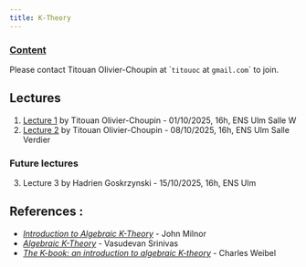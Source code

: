 ```yaml
---
title: K-Theory
---
```


### [Content](https://master-math-fonda.imj-prg.fr/gt/K.pdf)

Please contact Titouan Olivier-Choupin at \``titouoc` at `gmail.com`\` to join.

## Lectures

1. [Lecture 1](lectures/K1.pdf) by Titouan Olivier-Choupin - 01/10/2025, 16h, ENS Ulm Salle W
2. [Lecture 2](lectures/K1.pdf) by Titouan Olivier-Choupin - 08/10/2025, 16h, ENS Ulm Salle Verdier

### Future lectures

3. Lecture 3 by Hadrien Goskrzynski - 15/10/2025, 16h, ENS Ulm

## References :

- [_Introduction to Algebraic K-Theory_](https://www.jstor.org/stable/j.ctt1b9x0xv) - John Milnor
- [_Algebraic K-Theory_](https://link.springer.com/book/10.1007/978-0-8176-4739-1) - Vasudevan Srinivas
- [_The K-book: an introduction to algebraic K-theory_](https://sites.math.rutgers.edu/~weibel/Kbook.html) - Charles Weibel
